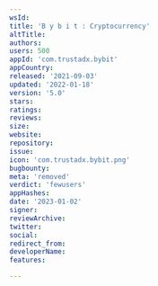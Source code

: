 ```yaml
---
wsId: 
title: 'B y b i t : Cryptocurrency'
altTitle: 
authors: 
users: 500
appId: 'com.trustadx.bybit'
appCountry: 
released: '2021-09-03'
updated: '2022-01-18'
version: '5.0'
stars: 
ratings: 
reviews: 
size: 
website: 
repository: 
issue: 
icon: 'com.trustadx.bybit.png'
bugbounty: 
meta: 'removed'
verdict: 'fewusers'
appHashes: 
date: '2023-01-02'
signer: 
reviewArchive: 
twitter: 
social: 
redirect_from: 
developerName: 
features: 

---
```


